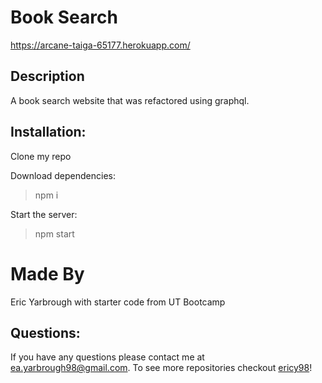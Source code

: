 # Book Search

https://arcane-taiga-65177.herokuapp.com/

## Description
A book search website that was refactored using graphql.

## Installation: 
Clone my repo

Download dependencies:
> npm i

Start the server:
  > npm start

# Made By
Eric Yarbrough with starter code from UT Bootcamp

## Questions:
If you have any questions please contact me at ea.yarbrough98@gmail.com. To see more repositories checkout [ericy98](https://github.com/ericy98/)!